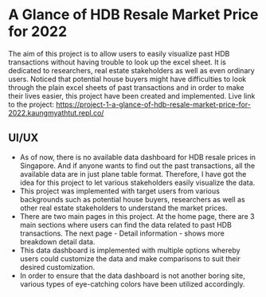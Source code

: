 # A Glance of HDB Resale Market Price for 2022
The aim of this project is to allow users to easily visualize past HDB transactions without having trouble to look up the excel sheet. It is dedicated to researchers, real estate stakeholders as well as even ordinary users. Noticed that potential house buyers might have difficulties to look through the plain excel sheets of past transactions and in order to make their lives easier, this project have been created and implemented. 
Live link to the project: 
https://project-1-a-glance-of-hdb-resale-market-price-for-2022.kaungmyathtut.repl.co/

## UI/UX

- As of now, there is no available data dashboard for HDB resale prices in Singapore. And if anyone wants to find out the past transactions, all the available data are in just plane table format. Therefore, I have got the idea for this project to let various stakeholders easily visualize the data. 
- This project was implemented with target users from various backgrounds such as potential house buyers, researchers as well as other real estate stakeholders to understand the market prices.
- There are two main pages in this project. At the home page, there are 3 main sections where users can find the data related to past HDB transactions. The next page - Detail information - shows more breakdown detail data.
- This data dashboard is implemented with multiple options whereby users could customize the data and make comparisons to suit their desired customization.
- In order to ensure that the data dashboard is not another boring site, various types of eye-catching colors have been utilized accordingly. 


